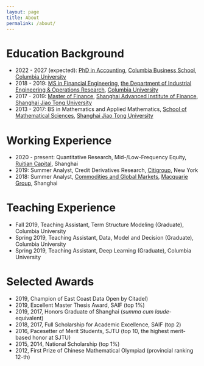 ```yaml
---
layout: page
title: About
permalink: /about/
---
```


# Education Background
- 2022 - 2027 (expected): [PhD in Accounting](https://www8.gsb.columbia.edu/faculty-research/divisions/accounting/doctoral), [Columbia Business School](https://home.gsb.columbia.edu/), [Columbia University](https://www.columbia.edu/)
- 2018 - 2019: [MS in Financial Engineering](https://msfe.ieor.columbia.edu/), [the Department of Industrial Engineering & Operations Research](https://www.ieor.columbia.edu/), [Columbia University](https://www.columbia.edu/)
- 2017 - 2019: [Master of Finance](https://en.saif.sjtu.edu.cn/mf/program-introduction), [Shanghai Advanced Institute of Finance](https://en.saif.sjtu.edu.cn/), [Shanghai Jiao Tong University](https://en.sjtu.edu.cn/)
- 2013 - 2017: BS in Mathematics and Applied Mathematics, [School of Mathematical Sciences](https://math.sjtu.edu.cn/Default/index), [Shanghai Jiao Tong University](https://en.sjtu.edu.cn/)

# Working Experience
- 2020 - present: Quantitative Research, Mid-/Low-Frequency Equity, [Ruitian Capital](https://www.ruitiancapital.com/), Shanghai
- 2019: Summer Analyst, Credit Derivatives Research, [Citigroup](https://www.citigroup.com/citi/), New York
- 2018: Summer Analyst, [Commodities and Global Markets](https://www.macquarie.com/au/en/about/company/commodities-and-global-markets.html), [Macquarie Group](https://www.macquarie.com/au/en.html), Shanghai

# Teaching Experience
- Fall 2019, Teaching Assistant, Term Structure Modeling (Graduate), Columbia University
- Spring 2019, Teaching Assistant, Data, Model and Decision (Graduate), Columbia University
- Spring 2019, Teaching Assistant, Deep Learning (Graduate), Columbia University

# Selected Awards
- 2019, Champion of East Coast Data Open by Citadel)
- 2019, Excellent Master Thesis Award, SAIF (top 1%)
- 2019, 2017, Honors Graduate of Shanghai (*summa cum laude*-equivalent)
- 2018, 2017, Full Scholarship for Academic Excellence, SAIF (top 2)
- 2016, Pacesetter of Merit Students, SJTU (top 10, the highest merit-based honor at SJTU)
- 2015, 2014, National Scholarship (top 1%)
- 2012, First Prize of Chinese Mathematical Olympiad (provincial ranking 12-th)